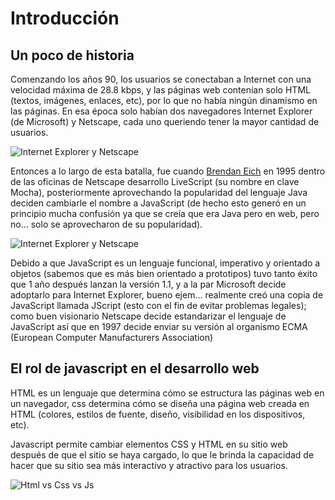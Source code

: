 # Introducción
## Un poco de historia

Comenzando los años 90, los usuarios se conectaban a Internet con una velocidad máxima de 28.8 kbps, y las páginas web contenían solo HTML (textos, imágenes, enlaces, etc), por lo que no había ningún dinamismo en las páginas. En esa época solo habían dos navegadores Internet Explorer (de Microsoft) y Netscape, cada uno queriendo tener la mayor cantidad de usuarios.

![Internet Explorer y Netscape](./imagenes/ie-vs-netscape.jpg) 

Entonces a lo largo de esta batalla, fue cuando [Brendan Eich](https://en.wikipedia.org/wiki/Brendan_Eich) en 1995 dentro de las oficinas de Netscape desarrollo LiveScript (su nombre en clave Mocha), posteriormente aprovechando la popularidad del lenguaje Java deciden cambiarle el nombre a JavaScript (de hecho esto generó en un principio mucha confusión ya que se creía que era Java pero en web, pero no… solo se aprovecharon de su popularidad).

![Internet Explorer y Netscape](./imagenes/javascript-is-not-java.jpg) 

Debido a que JavaScript es un lenguaje funcional, imperativo y orientado a objetos (sabemos que es más bien orientado a prototipos) tuvo tanto éxito que 1 año después lanzan la versión 1.1, y a la par Microsoft decide adoptarlo para Internet Explorer, bueno ejem… realmente creó una copia de JavaScript llamada JScript (esto con el fin de evitar problemas legales); como buen visionario Netscape decide estandarizar el lenguaje de JavaScript así que en 1997 decide enviar su versión al organismo ECMA (European Computer Manufacturers Association)

## El rol de javascript en el desarrollo web

HTML es un lenguaje que determina cómo se estructura las páginas web en un navegador, css determina cómo se diseña una página web creada en HTML (colores, estilos de fuente, diseño, visibilidad en los dispositivos, etc).

Javascript permite cambiar elementos CSS y HTML en su sitio web después de que el sitio se haya cargado, lo que le brinda la capacidad de hacer que su sitio sea más interactivo y atractivo para los usuarios.

![Html vs Css vs Js](./imagenes/html-css-js-comparison.png)